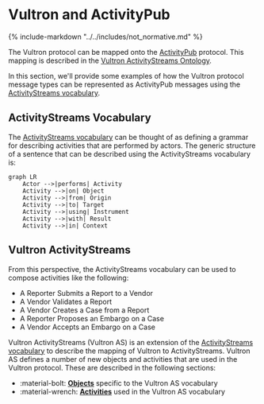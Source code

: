 # Vultron and ActivityPub

{% include-markdown "../../includes/not_normative.md" %}

The Vultron protocol can be mapped onto the [ActivityPub](https://www.w3.org/TR/activitypub/)
protocol. This mapping is described in the
[Vultron ActivityStreams Ontology](../../reference/ontology/vultron_as.md).

In this section, we'll provide some examples of how the Vultron protocol
message types can be represented as ActivityPub messages using the
[ActivityStreams vocabulary](https://www.w3.org/TR/activitystreams-vocabulary/).

## ActivityStreams Vocabulary

The [ActivityStreams vocabulary](https://www.w3.org/TR/activitystreams-vocabulary/) can be thought of as defining a
grammar for describing activities that are performed by actors. The generic structure of a sentence that can be
described using the ActivityStreams vocabulary is:

```mermaid
graph LR
    Actor -->|performs| Activity
    Activity -->|on| Object
    Activity -->|from| Origin
    Activity -->|to| Target
    Activity -->|using| Instrument
    Activity -->|with| Result
    Activity -->|in| Context
```

## Vultron ActivityStreams

From this perspective, the ActivityStreams vocabulary can be used to compose activities like the following:

- A Reporter Submits a Report to a Vendor
- A Vendor Validates a Report
- A Vendor Creates a Case from a Report
- A Reporter Proposes an Embargo on a Case
- A Vendor Accepts an Embargo on a Case

Vultron ActivityStreams (Vultron AS) is an extension of the
[ActivityStreams vocabulary](https://www.w3.org/TR/activitystreams-vocabulary/)
to describe the mapping of Vultron to ActivityStreams.
Vultron AS defines a number of new objects and activities that are used in the
Vultron protocol. These are described in the following sections:

<div class="grid cards" markdown>

- :material-bolt: [**Objects**](objects.md) specific to the Vultron AS vocabulary
- :material-wrench: [**Activities**](activities/index.md) used in the Vultron AS vocabulary

</div>
